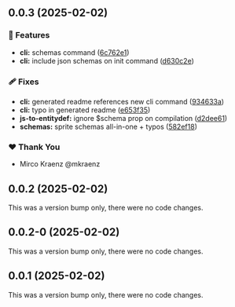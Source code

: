 ## 0.0.3 (2025-02-02)

### 🚀 Features

- **cli:** schemas command ([6c762e1](https://github.com/mkraenz/dungeonmans-mod-tools/commit/6c762e1))
- **cli:** include json schemas on init command ([d630c2e](https://github.com/mkraenz/dungeonmans-mod-tools/commit/d630c2e))

### 🩹 Fixes

- **cli:** generated readme references new cli command ([934633a](https://github.com/mkraenz/dungeonmans-mod-tools/commit/934633a))
- **cli:** typo in generated readme ([e653f35](https://github.com/mkraenz/dungeonmans-mod-tools/commit/e653f35))
- **js-to-entitydef:** ignore $schema prop on compilation ([d2dee61](https://github.com/mkraenz/dungeonmans-mod-tools/commit/d2dee61))
- **schemas:** sprite schemas all-in-one + typos ([582ef18](https://github.com/mkraenz/dungeonmans-mod-tools/commit/582ef18))

### ❤️ Thank You

- Mirco Kraenz @mkraenz

## 0.0.2 (2025-02-02)

This was a version bump only, there were no code changes.

## 0.0.2-0 (2025-02-02)

This was a version bump only, there were no code changes.

## 0.0.1 (2025-02-02)

This was a version bump only, there were no code changes.